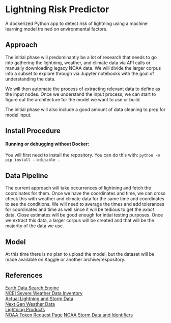 # Lightning Risk Predictor
A dockerized Python app to detect risk of lightning using a machine learning model trained on environmental factors.

## Approach
The initial phase will predominantly be a lot of research that needs to go into gathering the lightning, weather, and climate data via API calls or manually downloading legacy NOAA data. We will divide the larger corpus into a subset to explore through via Jupyter notebooks with the goal of understanding the data.  

We will then automate the process of extracting relevant data to define as the input nodes. Once we understand the input process, we can start to figure out the architecture for the model we want to use or build.  

The initial phase will also include a good amount of data cleaning to prep for model input. 

## Install Procedure

#### Running or debugging without Docker:
You will first need to install the repository. You can do this with:
`python -m pip install --editable .`

## Data Pipeline

The current approach will take occurrences of lightning and fetch the coordinates for them. Once we have the coordinates and time, we can cross check this with weather and climate data for the same time and coordinates to see the conditions. We will need to average the times and add tolerances for coordinates and time as well since it will be tedious to get the _exact_ data. Close estimates will be good enough for intial testing purposes. Once we extract this data, a larger corpus will be created and that will be the majority of the data we use.
## Model
At this time there is no plan to upload the model, but the dataset will be made available on Kaggle or another archive/respository.

## References
[Earth Data Search Engine](https://search.earthdata.nasa.gov/search?portal=ghrc&lat=41.52764855906194&long=-155.53125)  
[NCEI Severe Weather Data Inventory](https://www.ncei.noaa.gov/maps/swdi/)  
[Actual Lightning and Storm Data](https://www1.ncdc.noaa.gov/pub/data/swdi/)  
[Next Gen Weather Data](https://www.ncei.noaa.gov/products/radar/next-generation-weather-radar)  
[Lightning Products](https://www.ncei.noaa.gov/products/lightning-products#:~:text=NCEI%20provides%20access%20to%20lightning,allow%20spatial%20and%20temporal%20subsetting.)  
[NOAA Token Request Page](https://www.ncdc.noaa.gov/cdo-web/token)
[NOAA Storm Data and Identifiers](https://www.ncdc.noaa.gov/stormevents/ftp.jsp)